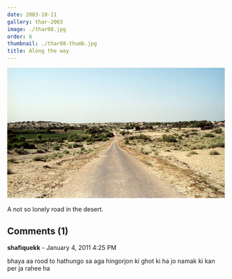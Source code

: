 ```yaml
---
date: 2003-10-11
gallery: thar-2003
image: ./thar08.jpg
order: 6
thumbnail: ./thar08-thumb.jpg
title: Along the way
---
```


![Along the way](./thar08.jpg)

A not so lonely road in the desert.

<div id="comments">

## Comments (1)

<div id="comment">

**shafiquekk** - January  4, 2011  4:25 PM

bhaya aa rood to hathungo sa aga hingorjon ki ghot ki ha jo namak ki kan per ja rahee ha

</div>

</div>